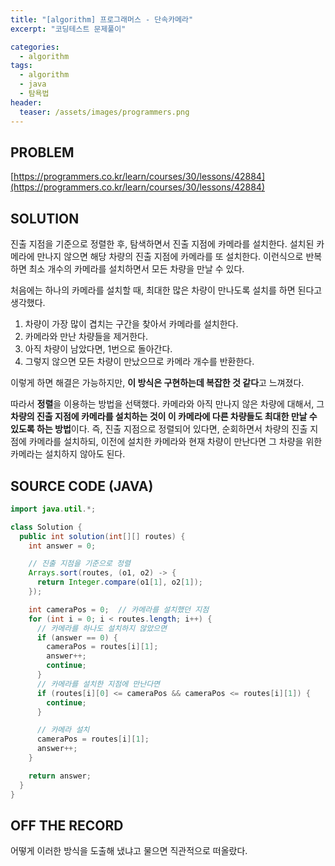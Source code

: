 ```yaml
---
title: "[algorithm] 프로그래머스 - 단속카메라"
excerpt: "코딩테스트 문제풀이"

categories:
  - algorithm
tags:
  - algorithm
  - java
  - 탐욕법
header:
  teaser: /assets/images/programmers.png
---
```


## PROBLEM

[https://programmers.co.kr/learn/courses/30/lessons/42884](https://programmers.co.kr/learn/courses/30/lessons/42884)

## SOLUTION

진출 지점을 기준으로 정렬한 후, 탐색하면서 진출 지점에 카메라를 설치한다. 설치된 카메라에 만나지 않으면 해당 차량의 진출 지점에 카메라를 또 설치한다. 이런식으로 반복하면 최소 개수의 카메라를 설치하면서 모든 차량을 만날 수 있다.

처음에는 하나의 카메라를 설치할 때, 최대한 많은 차량이 만나도록 설치를 하면 된다고 생각했다.

1. 차량이 가장 많이 겹치는 구간을 찾아서 카메라를 설치한다.
2. 카메라와 만난 차량들을 제거한다.
3. 아직 차량이 남았다면, 1번으로 돌아간다.
4. 그렇지 않으면 모든 차량이 만났으므로 카메라 개수를 반환한다.

이렇게 하면 해결은 가능하지만, **이 방식은 구현하는데 복잡한 것 같다**고 느껴졌다.

따라서 **정렬**을 이용하는 방법을 선택했다. 카메라와 아직 만나지 않은 차량에 대해서, 그 **차량의 진출 지점에 카메라를 설치하는 것이 이 카메라에 다른 차량들도 최대한 만날 수 있도록 하는 방법**이다. 즉, 진출 지점으로 정렬되어 있다면, 순회하면서 차량의 진출 지점에 카메라를 설치하되, 이전에 설치한 카메라와 현재 차량이 만난다면 그 차량을 위한 카메라는 설치하지 않아도 된다.

## SOURCE CODE (JAVA)

```java
import java.util.*;

class Solution {
  public int solution(int[][] routes) {
    int answer = 0;

    // 진출 지점을 기준으로 정렬
    Arrays.sort(routes, (o1, o2) -> {
      return Integer.compare(o1[1], o2[1]);
    });

    int cameraPos = 0;  // 카메라를 설치했던 지점
    for (int i = 0; i < routes.length; i++) {
      // 카메라를 하나도 설치하지 않았으면
      if (answer == 0) {
        cameraPos = routes[i][1];
        answer++;
        continue;
      }
      // 카메라를 설치한 지점에 만난다면
      if (routes[i][0] <= cameraPos && cameraPos <= routes[i][1]) {
        continue;
      }

      // 카메라 설치
      cameraPos = routes[i][1];
      answer++;
    }

    return answer;
  }
}
```

## OFF THE RECORD

어떻게 이러한 방식을 도출해 냈냐고 물으면 직관적으로 떠올랐다.
